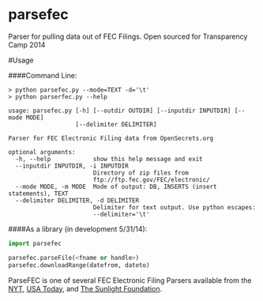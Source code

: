 parsefec
========

Parser for pulling data out of FEC Filings.  Open sourced for Transparency Camp 2014


#Usage

####Command Line:

    > python parsefec.py --mode=TEXT -d='\t'
    > python parserfec.py --help
    
```
usage: parsefec.py [-h] [--outdir OUTDIR] [--inputdir INPUTDIR] [--mode MODE]
                   [--delimiter DELIMITER]

Parser for FEC Electronic Filing data from OpenSecrets.org

optional arguments:
  -h, --help            show this help message and exit
  --inputdir INPUTDIR, -i INPUTDIR
                        Directory of zip files from
                        ftp://ftp.fec.gov/FEC/electronic/
  --mode MODE, -m MODE  Mode of output: DB, INSERTS (insert statements), TEXT
  --delimiter DELIMITER, -d DELIMITER
                        Delimiter for text output. Use python escapes:
                        --delimiter='\t'
```



####As a library (in development 5/31/14):

```python
import parsefec

parsefec.parseFile(<fname or handle>)
parsefec.downloadRange(datefrom, dateto)

```

ParseFEC is one of several FEC Electronic Filing Parsers available from the [NYT](https://github.com/NYTimes/Fech), [USA Today](https://github.com/cschnaars/FEC-Scraper), and [The Sunlight Foundation](https://github.com/jsfenfen/read_FEC).



